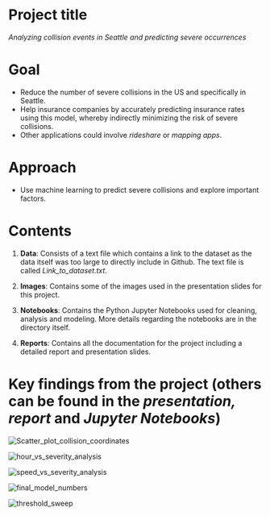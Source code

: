 # Project title

*Analyzing collision events in Seattle and predicting severe occurrences*

# Goal

- Reduce the number of severe collisions in the US and specifically in Seattle. 
- Help insurance companies by accurately predicting insurance rates using this model, whereby indirectly minimizing the risk of severe collisions. 
- Other applications could involve *rideshare* or *mapping apps*. 

# Approach 

- Use machine learning to predict severe collisions and explore important factors.

# Contents

1. **Data**: Consists of a text file which contains a link to the dataset as the data itself was too large to directly include in Github. The text file is called *Link_to_dataset.txt*.

2. **Images**: Contains some of the images used in the presentation slides for this project. 

3. **Notebooks**: Contains the Python Jupyter Notebooks used for cleaning, analysis and modeling. More details regarding the notebooks are in the directory itself.  

4. **Reports**: Contains all the documentation for the project including a detailed report and presentation slides. 

# Key findings from the project (others can be found in the *presentation, report* and *Jupyter Notebooks*)

![Scatter_plot_collision_coordinates](https://user-images.githubusercontent.com/31114603/90972242-5dc42200-e4e5-11ea-9ea9-f103635201aa.JPG)

![hour_vs_severity_analysis](https://user-images.githubusercontent.com/31114603/90973036-5f451880-e4ec-11ea-94dc-8065775d113a.JPG)

![speed_vs_severity_analysis](https://user-images.githubusercontent.com/31114603/90973049-7257e880-e4ec-11ea-967b-a8d770faaaac.JPG)

![final_model_numbers](https://user-images.githubusercontent.com/31114603/90973061-7c79e700-e4ec-11ea-8c53-44e77a84816a.JPG)

![threshold_sweep](https://user-images.githubusercontent.com/31114603/90973080-a03d2d00-e4ec-11ea-9a5a-c0165e569252.JPG)


